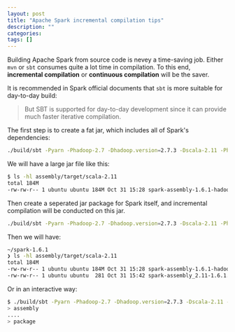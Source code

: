 ```yaml
---
layout: post
title: "Apache Spark incremental compilation tips"
description: ""
categories: 
tags: []
---
```


Building Apache Spark from source code is nevey a time-saving job. Either `mvn` or `sbt` consumes quite a lot time in compilation. To this end, __incremental compilation__ or __continuous compilation__ will be the saver.

It is recommended in Spark official documents that `sbt` is more suitable for day-to-day build:

> But SBT is supported for day-to-day development since it can provide much faster iterative compilation. 

The first step is to create a fat jar, which includes all of Spark's dependencies:

```bash
./build/sbt -Pyarn -Phadoop-2.7 -Dhadoop.version=2.7.3 -Dscala-2.11 -Phive -Phive-thriftserver -DskipTests assembly 
```

We will have a large jar file like this:

```bash
$ ls -hl assembly/target/scala-2.11
total 184M
-rw-rw-r-- 1 ubuntu ubuntu 184M Oct 31 15:28 spark-assembly-1.6.1-hadoop2.7.3.jar
```

Then create a seperated jar package for Spark itself, and incremental compilation will be conducted on this jar.

```bash
./build/sbt -Pyarn -Phadoop-2.7 -Dhadoop.version=2.7.3 -Dscala-2.11 -Phive -Phive-thriftserver -DskipTests package
```

Then we will have:

```bash
~/spark-1.6.1
❯ ls -hl assembly/target/scala-2.11
total 184M
-rw-rw-r-- 1 ubuntu ubuntu 184M Oct 31 15:28 spark-assembly-1.6.1-hadoop2.7.3.jar
-rw-rw-r-- 1 ubuntu ubuntu  281 Oct 31 15:42 spark-assembly_2.11-1.6.1.jar
```

Or in an interactive way:

```bash
$ ./build/sbt -Pyarn -Phadoop-2.7 -Dhadoop.version=2.7.3 -Dscala-2.11 -Phive -Phive-thriftserver -DskipTests
> assembly 
....
> package
```